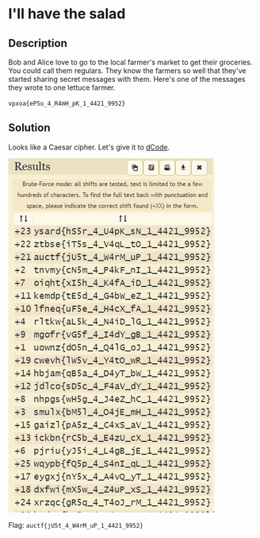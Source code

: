 # I'll have the salad

## Description

Bob and Alice love to go to the local farmer's market to get their groceries. You could call them regulars. They know the farmers so well that they've started sharing secret messages with them. Here's one of the messages they wrote to one lettuce farmer.

`vpxoa{eP5o_4_R4mH_pK_1_4421_9952}`

## Solution

Looks like a Caesar cipher. Let's give it to [dCode](https://www.dcode.fr/caesar-cipher). 

![caesar](../images/salad.png)

Flag: `auctf{jU5t_4_W4rM_uP_1_4421_9952}`